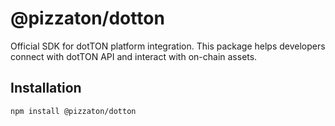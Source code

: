 # @pizzaton/dotton

Official SDK for dotTON platform integration. This package helps developers connect with dotTON API and interact with on-chain assets.

## Installation

```bash
npm install @pizzaton/dotton
